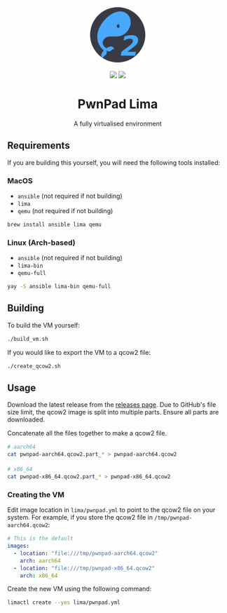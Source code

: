 <div align="center">
    <img src="assets/logo.png" style="width: 25%; height: auto;"/>
    <br/>
    <br/>
    <a href="https://github.com/pwnpad/pwnpad/blob/master/LICENSE"><img src="https://img.shields.io/github/license/pwnpad/pwnpad"></a>
    <img src="https://img.shields.io/badge/Coded%20By%20Humans-100%25-brightgreen" />
    <h1>PwnPad Lima</h1>
    <p>A fully virtualised environment</p>
</div>

## Requirements

If you are building this yourself, you will need the following tools installed:

### MacOS

- `ansible` (not required if not building)
- `lima`
- `qemu` (not required if not building)

```bash
brew install ansible lima qemu
```

### Linux (Arch-based)

- `ansible` (not required if not building)
- `lima-bin`
- `qemu-full`

```bash
yay -S ansible lima-bin qemu-full
```

## Building

To build the VM yourself:

```bash
./build_vm.sh
```

If you would like to export the VM to a qcow2 file:

```bash
./create_qcow2.sh
```

## Usage

Download the latest release from the [releases page](https://github.com/pwnpad/pwnpad-lima/releases).
Due to GitHub's file size limit, the qcow2 image is split into multiple parts.
Ensure all parts are downloaded.

Concatenate all the files together to make a qcow2 file.

```bash
# aarch64
cat pwnpad-aarch64.qcow2.part_* > pwnpad-aarch64.qcow2

# x86_64
cat pwnpad-x86_64.qcow2.part_* > pwnpad-x86_64.qcow2
```

### Creating the VM

Edit image location in `lima/pwnpad.yml` to point to the qcow2 file on your system.
For example, if you store the qcow2 file in `/tmp/pwnpad-aarch64.qcow2`:

```yaml
# This is the default
images:
  - location: "file:///tmp/pwnpad-aarch64.qcow2"
    arch: aarch64
  - location: "file:///tmp/pwnpad-x86_64.qcow2"
    arch: x86_64
```

Create the new VM using the following command:

```bash
limactl create --yes lima/pwnpad.yml
```
